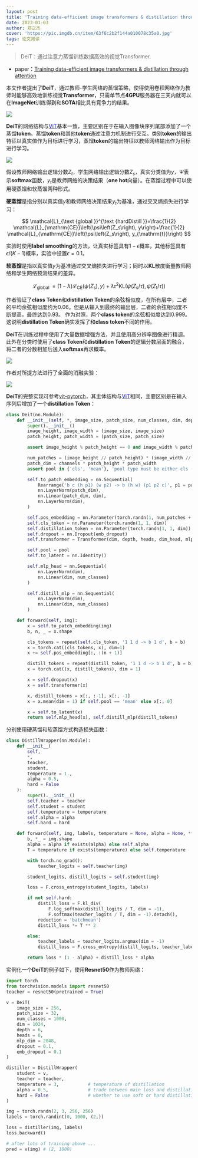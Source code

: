 ```yaml
---
layout: post
title: 'Training data-efficient image transformers & distillation through attention'
date: 2023-01-03
author: 郑之杰
cover: 'https://pic.imgdb.cn/item/63f6c2b2f144a010078c35a0.jpg'
tags: 论文阅读
---
```


> DeiT：通过注意力蒸馏训练数据高效的视觉Transformer.

- paper：[Training data-efficient image transformers & distillation through attention](https://arxiv.org/abs/2205.01580)


本文作者提出了**DeiT**，通过教师-学生网络的蒸馏策略，使得使用卷积网络作为教师时能够高效地训练视觉**Transformer**，只需单节点**4GPU**服务器在三天内就可以在**ImageNet**训练得到和**SOTA**相比具有竞争力的结果。

![](https://pic.imgdb.cn/item/63f6c86ef144a01007963d84.jpg)

**DeiT**的网络结构与[<font color=Blue>ViT</font>](https://0809zheng.github.io/2020/12/30/vit.html)基本一致，主要区别在于在输入图像块序列尾部添加了一个蒸馏**token**。蒸馏**token**和其他**token**通过注意力机制进行交互。类别**token**的输出特征以真实值作为目标进行学习，蒸馏**token**的输出特征以教师网络输出作为目标进行学习。

![](https://pic.imgdb.cn/item/63f6c8f2f144a01007973b06.jpg)

假设教师网络输出逻辑分数$Z_t$，学生网络输出逻辑分数$Z_s$，真实分类值为$y$，$\Psi$表示**softmax**函数，$y_t$是教师网络的决策结果（**one hot**向量）。在蒸馏过程中可以使用硬蒸馏和软蒸馏两种形式。

**硬蒸馏**是指分别以真实值$y$和教师网络决策结果$y_t$为基准，通过交叉熵损失进行学习：

$$
\mathcal{L}_{\text {global }}^{\text {hardDistill }}=\frac{1}{2} \mathcal{L}_{\mathrm{CE}}\left(\psi\left(Z_s\right), y\right)+\frac{1}{2} \mathcal{L}_{\mathrm{CE}}\left(\psi\left(Z_s\right), y_{\mathrm{t}}\right)
$$

实验时使用**label smoothing**的方法，让真实标签具有$1-\epsilon$概率，其他标签具有$\epsilon / (K-1)$概率，实验中设置$\epsilon=0.1$。

**软蒸馏**是指以真实值$y$为基准通过交叉熵损失进行学习；同时以**KL**散度衡量教师网络和学生网络预测结果的差异。

$$
\mathcal{L}_{\text {global }}=(1-\lambda) \mathcal{L}_{\mathrm{CE}}\left(\psi\left(Z_{\mathrm{s}}\right), y\right)+\lambda \tau^2 \mathrm{KL}\left(\psi\left(Z_{\mathrm{s}} / \tau\right), \psi\left(Z_{\mathrm{t}} / \tau\right)\right)
$$


作者验证了**class Token**和**distillation Token**的余弦相似度，在所有层中，二者的平均余弦相似度约为$0.06$。但是从输入到最终的输出层，二者的余弦相似度不断提高，最终达到$0.93$。 作为对照，两个**class token**的余弦相似度达到$0.999$。这说明**distillation Token**确实发挥了和**class token**不同的作用。

**DeiT**在训练过程中使用了大量数据增强方法，并且使用高分辨率图像进行精调。此外在分类时使用了**class Token**和**distillation Token**的逻辑分数层面的融合，将二者的分数相加后送入**softmax**再求概率。

![](https://pic.imgdb.cn/item/63f6c6a1f144a010079363e6.jpg)

作者对所提方法进行了全面的消融实验：

![](https://pic.imgdb.cn/item/63f6cd49f144a010079e1ff1.jpg)

**DeiT**的完整实现可参考[vit-pytorch](https://github.com/lucidrains/vit-pytorch)，其主体结构与[<font color=Blue>ViT</font>](https://0809zheng.github.io/2020/12/30/vit.html)相同，主要区别是在输入序列后增加了一个**distillation Token**：

```python
class DeiT(nn.Module):
    def __init__(self, *, image_size, patch_size, num_classes, dim, depth, heads, mlp_dim, pool = 'cls', channels = 3, dim_head = 64, dropout = 0., emb_dropout = 0.):
        super().__init__()
        image_height, image_width = (image_size, image_size)
        patch_height, patch_width = (patch_size, patch_size)

        assert image_height % patch_height == 0 and image_width % patch_width == 0, 'Image dimensions must be divisible by the patch size.'

        num_patches = (image_height // patch_height) * (image_width // patch_width)
        patch_dim = channels * patch_height * patch_width
        assert pool in {'cls', 'mean'}, 'pool type must be either cls (cls token) or mean (mean pooling)'

        self.to_patch_embedding = nn.Sequential(
            Rearrange('b c (h p1) (w p2) -> b (h w) (p1 p2 c)', p1 = patch_height, p2 = patch_width),
            nn.LayerNorm(patch_dim),
            nn.Linear(patch_dim, dim),
            nn.LayerNorm(dim),
        )

        self.pos_embedding = nn.Parameter(torch.randn(1, num_patches + 1, dim))
        self.cls_token = nn.Parameter(torch.randn(1, 1, dim))
        self.distillation_token = nn.Parameter(torch.randn(1, 1, dim))
        self.dropout = nn.Dropout(emb_dropout)
        self.transformer = Transformer(dim, depth, heads, dim_head, mlp_dim, dropout)

        self.pool = pool
        self.to_latent = nn.Identity()

        self.mlp_head = nn.Sequential(
            nn.LayerNorm(dim),
            nn.Linear(dim, num_classes)
        )

        self.distill_mlp = nn.Sequential(
            nn.LayerNorm(dim),
            nn.Linear(dim, num_classes)
        )

    def forward(self, img):
        x = self.to_patch_embedding(img)
        b, n, _ = x.shape

        cls_tokens = repeat(self.cls_token, '1 1 d -> b 1 d', b = b)
        x = torch.cat((cls_tokens, x), dim=1)
        x += self.pos_embedding[:, :(n + 1)]

        distill_tokens = repeat(distill_token, '1 1 d -> b 1 d', b = b)
        x = torch.cat((x, distill_tokens), dim = 1)

        x = self.dropout(x)
        x = self.transformer(x)

        x, distill_tokens = x[:, :-1], x[:, -1]
        x = x.mean(dim = 1) if self.pool == 'mean' else x[:, 0]

        x = self.to_latent(x)
        return self.mlp_head(x), self.distill_mlp(distill_tokens)
```

分别使用硬蒸馏和软蒸馏方式构造损失函数：

```python
class DistillWrapper(nn.Module):
    def __init__(
        self,
        *,
        teacher,
        student,
        temperature = 1.,
        alpha = 0.5,
        hard = False
    ):
        super().__init__()
        self.teacher = teacher
        self.student = student
        self.temperature = temperature
        self.alpha = alpha
        self.hard = hard

    def forward(self, img, labels, temperature = None, alpha = None, **kwargs):
        b, *_ = img.shape
        alpha = alpha if exists(alpha) else self.alpha
        T = temperature if exists(temperature) else self.temperature

        with torch.no_grad():
            teacher_logits = self.teacher(img)

        student_logits, distill_logits = self.student(img)

        loss = F.cross_entropy(student_logits, labels)

        if not self.hard:
            distill_loss = F.kl_div(
                F.log_softmax(distill_logits / T, dim = -1),
                F.softmax(teacher_logits / T, dim = -1).detach(),
            reduction = 'batchmean')
            distill_loss *= T ** 2

        else:
            teacher_labels = teacher_logits.argmax(dim = -1)
            distill_loss = F.cross_entropy(distill_logits, teacher_labels)

        return loss * (1 - alpha) + distill_loss * alpha
```

实例化一个**DeiT**的例子如下，使用**Resnet50**作为教师网络：

```python
import torch
from torchvision.models import resnet50
teacher = resnet50(pretrained = True)

v = DeiT(
    image_size = 256,
    patch_size = 32,
    num_classes = 1000,
    dim = 1024,
    depth = 6,
    heads = 8,
    mlp_dim = 2048,
    dropout = 0.1,
    emb_dropout = 0.1
)

distiller = DistillWrapper(
    student = v,
    teacher = teacher,
    temperature = 3,           # temperature of distillation
    alpha = 0.5,               # trade between main loss and distillation loss
    hard = False               # whether to use soft or hard distillation
)

img = torch.randn(2, 3, 256, 256)
labels = torch.randint(0, 1000, (2,))

loss = distiller(img, labels)
loss.backward()

# after lots of training above ...
pred = v(img) # (2, 1000)
```
